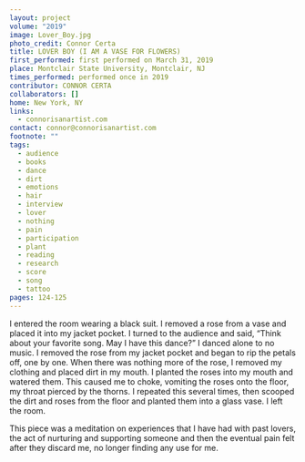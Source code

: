 ```yaml
---
layout: project
volume: "2019"
image: Lover_Boy.jpg
photo_credit: Connor Certa
title: LOVER BOY (I AM A VASE FOR FLOWERS)
first_performed: first performed on March 31, 2019
place: Montclair State University, Montclair, NJ
times_performed: performed once in 2019
contributor: CONNOR CERTA
collaborators: []
home: New York, NY
links:
  - connorisanartist.com
contact: connor@connorisanartist.com
footnote: ""
tags:
  - audience
  - books
  - dance
  - dirt
  - emotions
  - hair
  - interview
  - lover
  - nothing
  - pain
  - participation
  - plant
  - reading
  - research
  - score
  - song
  - tattoo
pages: 124-125
---
```


I entered the room wearing a black suit. I removed a rose from a vase and placed it into my jacket pocket. I turned to the audience and said, “Think about your favorite song. May I have this dance?” I danced alone to no music. I removed the rose from my jacket pocket and began to rip the petals off, one by one. When there was nothing more of the rose, I removed my clothing and placed dirt in my mouth. I planted the roses into my mouth and watered them. This caused me to choke, vomiting the roses onto the floor, my throat pierced by the thorns. I repeated this several times, then scooped the dirt and roses from the floor and planted them into a glass vase. I left the room.

This piece was a meditation on experiences that I have had with past lovers, the act of nurturing and supporting someone and then the eventual pain felt after they discard me, no longer finding any use for me.
